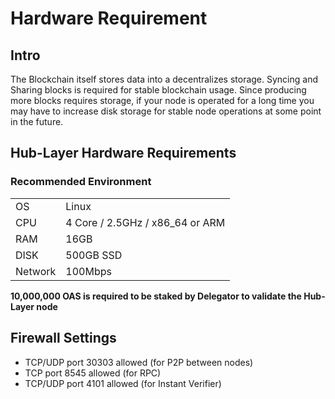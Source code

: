 # Hardware Requirement


## Intro
The Blockchain itself stores data into a decentralizes storage.
Syncing and Sharing blocks is required for stable blockchain usage.
Since producing more blocks requires storage, if your node is operated for a long time you may have to increase disk storage for stable node operations at some point in the future.

## Hub-Layer Hardware Requirements

### Recommended Environment
|||
|--|---------|
|OS|Linux|
|CPU|4 Core / 2.5GHz / x86_64 or ARM|
|RAM|16GB|
|DISK|500GB SSD|
|Network|100Mbps|

**10,000,000 OAS is required to be staked by Delegator to validate the Hub-Layer node**

## Firewall Settings
- TCP/UDP port 30303 allowed (for P2P between nodes)
- TCP port 8545 allowed (for RPC)
- TCP/UDP port 4101 allowed (for Instant Verifier)
